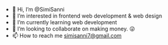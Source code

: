 - 👋 Hi, I’m @SimiSanni
- 👀 I’m interested in frontend web development & web design
- 🌱 I’m currently learning web development
- 💞️ I’m looking to collaborate on making money. 😜
- 📫 How to reach me simisanni7@gmail.com

<!---
SimiSanni/SimiSanni is a ✨ special ✨ repository because its `README.md` (this file) appears on your GitHub profile.
You can click the Preview link to take a look at your changes.
--->
